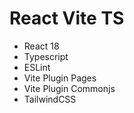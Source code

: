 # React Vite TS

- React 18
- Typescript
- ESLint
- Vite Plugin Pages
- Vite Plugin Commonjs
- TailwindCSS
